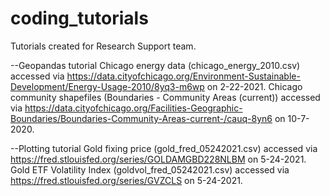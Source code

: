 # coding_tutorials
Tutorials created for Research Support team.

--Geopandas tutorial
Chicago energy data (chicago_energy_2010.csv) accessed via https://data.cityofchicago.org/Environment-Sustainable-Development/Energy-Usage-2010/8yq3-m6wp on 2-22-2021.
Chicago community shapefiles (Boundaries - Community Areas (current)) accessed via https://data.cityofchicago.org/Facilities-Geographic-Boundaries/Boundaries-Community-Areas-current-/cauq-8yn6 on 10-7-2020.

--Plotting tutorial
Gold fixing price (gold_fred_05242021.csv) accessed via https://fred.stlouisfed.org/series/GOLDAMGBD228NLBM on 5-24-2021.
Gold ETF Volatility Index (goldvol_fred_05242021.csv) accessed via https://fred.stlouisfed.org/series/GVZCLS on 5-24-2021.
